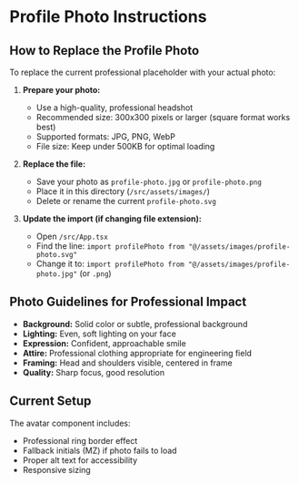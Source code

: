 # Profile Photo Instructions

## How to Replace the Profile Photo

To replace the current professional placeholder with your actual photo:

1. **Prepare your photo:**
   - Use a high-quality, professional headshot
   - Recommended size: 300x300 pixels or larger (square format works best)
   - Supported formats: JPG, PNG, WebP
   - File size: Keep under 500KB for optimal loading

2. **Replace the file:**
   - Save your photo as `profile-photo.jpg` or `profile-photo.png`
   - Place it in this directory (`/src/assets/images/`)
   - Delete or rename the current `profile-photo.svg`

3. **Update the import (if changing file extension):**
   - Open `/src/App.tsx`
   - Find the line: `import profilePhoto from "@/assets/images/profile-photo.svg"`
   - Change it to: `import profilePhoto from "@/assets/images/profile-photo.jpg"` (or `.png`)

## Photo Guidelines for Professional Impact

- **Background:** Solid color or subtle, professional background
- **Lighting:** Even, soft lighting on your face
- **Expression:** Confident, approachable smile
- **Attire:** Professional clothing appropriate for engineering field
- **Framing:** Head and shoulders visible, centered in frame
- **Quality:** Sharp focus, good resolution

## Current Setup

The avatar component includes:
- Professional ring border effect
- Fallback initials (MZ) if photo fails to load
- Proper alt text for accessibility
- Responsive sizing